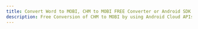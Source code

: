 ---title: Convert Word to MOBI, CHM to MOBI FREE Converter or Android SDKdescription: Free Conversion of CHM to MOBI by using Android Cloud APIs & SDKs. Also Create, Edit & Render Microsoft Word & OpenOffice documents in the Cloud.---
